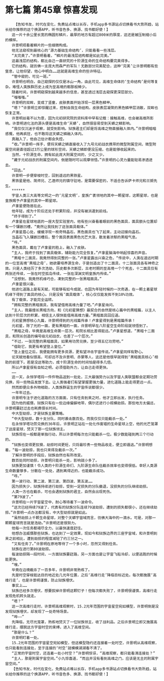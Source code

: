 # 第七篇 第45章 惊喜发现
        【告知书友，时代在变化，免费站点难以长存，手机app多书源站点切换看书大势所趋，站长给你推荐的这个换源APP，听书音色多、换源、找书都好使！】
       这一片十余公里长宽的椭圆形鳞片，最厚的地方有超过800米的厚度，这还是被压制缩小后的模样。
       许景明观看着鳞片的一些细微构成。
       他无法窥视到最核心的‘源力基础生命结构’，只能看看一些浅层。
       “太完美了。”许景明看着，“鳞片的最浅层结构都是如此完美。”
       这最浅层的结构，都比自己一直研究的十阶源生命的生命结构要完美得多。
       它的结构，就彷佛一支庞大而森严的军队！无数部分完美配合，这种‘完美’让许景明都有些窒息，让他仰望，他心中明白……这就是高维生命的些许特征。
       “管中窥豹，可见一斑。”
       许景明也明白，自己窥探的仅仅是冰山一角，由此可见，高维生命体的‘生命结构’是何等复杂。难怪人类族群历史上成为至高境的都那般稀少。
       随着时间，许景明窥探到越来越多的信息，甚至透过浅层去窥探更深层部分。
       “嗤嗤嗤。”
       许景明的双眸，变成了竖童，皮肤表面开始浮现一层黑色鳞甲。
       “嗯？”许景明立即惊醒过来，控制自我生命结构，皮肤表层凝聚的黑色鳞甲层消散，双眸也恢复正常。
       许景明丝毫不以为意，因为元初研究院的资料库中早有记载：接触高维，也会被高维所影响。许景明进化法的源头便是高维生命‘天蟒’，自然很容易受到天蟒之鳞影响。
       “我仅仅沉迷于观察，就受到影响。狱族君主们却是将高维之物直接融入体内。”许景明暗暗感慨，他再疯狂，也不敢将这天蟒之鳞融入体内。
       真融入了，他自己估计都会失控。
       “收。”许景明一挥手，便将天蟒之鳞直接收入了九号元初战衣携带的微型附属空间，微型附属空间是直径超过3万公里的球形空间，天蟒之鳞即便没压缩，也是能够收起来的。
       当然，十阶源生命，拥有如此庞大附属空间的，少之又少。
       “藏于元初战衣的附属空间内，倒是随时可以观摩领悟。”许景明的心灵力量能轻易渗透进去。
       “回去。”
       许景明一步便穿梭时空，回到遥远的黑铁星。
       黑铁星是他、简师兄、乙酒师兄的镇守驻地，是需要保密的，不适合告诉萨卡师兄和兰撷先生。
       ******
       宇宙人类三大高等文明之一的‘元星文明’，皇族广袤领地的其中一颗星球，这颗星球，也是皇族赐予卢拿星的其中一颗星球。
       卢拿星便隐居在此。
       他年轻，成为十阶后还处于积累阶段，并没有被派遣到前线。
       “终于得到了。”
       卢拿星在星球地底的一座大型实验室内，他有些兴奋看着眼前的黑色面具，面具额头位置却有一个镶嵌凹槽，“竟然让我找到了这张面具载体。”
       卢拿星眉心处，缓缓浮现一枚奇特晶石，黑色面具也飞了起来，主动迎接向晶石。
       当晶石飞入镶嵌凹槽后，整个面具表面黑色光芒大涨，散发着浓郁的黑暗气息。
       “呼。”
       黑色面具，戴在了卢拿星的脸上，融入了皮肤。
       “主人，我终于找到了面具载体，辅助能力完全恢复。”卢拿星脑海中响起惊喜的声音。
       “黑暗十二面具，我竟然得到完整的一张。”卢拿星露出兴奋之色，“传说中，人类在遥远时期的一位至高境‘黑暗之母’，她欲要培养源生命，于是创造出了十二面具，十二张面具各有神奇之效。只是人类经历了多次浩劫，历史都多次断层，古老时期的至高境一个个死去，十二面具仅有两张还传续，一张在时空孤岛传续，一张在深渊文明皇族内传续。”
       “没想到，我竟然机缘巧合，凑到完整的一张黑暗面具。”
       卢拿星很兴奋。
       他进化道路上是有天赋，可能够有如今成就，也因为年轻时候的一次奇遇，在一颗土着星球机缘下得到了面具的核心。只是没有‘面具载体’，核心仅仅能发挥不到10%功效。
       有了载体，才能完全运转。
       “拥有完整的黑暗面具，我有望借用高维力量了吧。”卢拿星询问。
       “主人，我最擅长黑暗方向，和《元初星猜想》最契合的自然是核心篇中的黑暗篇，以主人达到十阶层次的积累，相信主人很快能借用高维力量。”黑暗面具回应道。
       元初星猜想核心九篇，许景明得到的光线篇传承！卢拿星得到是黑暗篇传承！
       元初星，除了光的一面，更有黑暗的一面，许景明早在八阶星空生命阶段就领悟到了。
       “黑暗之母，毕竟是高维生命第一层次。和院长相比差得挺远。”卢拿星想道，“黑暗十二面具，和院长创造的编号级元初战衣，也差了一个层次。”
       “不过，一张完整的黑暗面具，如果用功劳兑换，至少得五亿功劳吧。”
       “借助它，我更有希望登上皇位。”
       “登上皇位之后，我便能拥有更多资源，更有望冲击宇宙传说。”卢拿星同样有野心。
       论天赋他看似很高，可却远不及许景明、赤蒙等人，这还是他很早就得到‘黑暗面具核心’相助的前提下。若是没这等助力，成十阶源生命的时间怕是得多几倍。
       所以卢拿星很有自知之明，必须借助外力，让自己走得更快。
       ……
       这一天，永恒学塔将一件件物品送到一处处，三大最强势力以及宇宙人类联盟都会定期功劳兑换，将一些物品发放下去。让人类强者们有望掌握更强力量，进化道路上能走得更远一点。
       然而即便众多外物相助，人类族群诞生的宇宙传说都很少。
       一年年过去。
       许景明专注于进化道路的方方面面，只有任务到来之时，他才立即出发，执行任务。
       因为他的威慑，狱族只有在一些边缘偏僻地带，偶尔还进行小规模劫掠。那些地方太偏远，许景明要赶过去也耗费很长时间。
       中大型劫掠，才是狱族主要策略。
       “中大型劫掠，数十支分队，同时袭击数百处。而我仅仅只能截杀一处。”
       在永恒学塔功劳兑换的36年后，许景明正站在一处化作废墟的生命星球上空，他的光芒笼罩了这座星球，焚灭了那一位狱族领主。
       狱族现在一般都是单独行动，所以许景明每次也只能截杀一位。极少数能碰到两三个行动的。
       “狱族也变得更狡猾，劫掠时间更短，只将最珍贵一些物品收走，便立即遁逃。”许景明想着，“每一波劫掠，我也只来得及截杀一次。”
       了解许景明的手段后，狱族自然也有所改变。
       数百处同时劫掠，许景明只能杀一处，影响就小多了。
       狱族更加谨慎！令人类的十阶源生命们、九阶源生命队伍截杀效率也变得很低。幸好人类源生命数量够多，分散在一处处，遇到离得近的，也能截杀成功。
       “呼。”
       第一波行动、第二波、第三波、第四波、第五波……
       因为损失少，狱族持续进行劫掠，受到一定损失的分队撤退，没损失的分队继续劫掠。
       人类一方也在截杀，可也会遇到狱族的君主，自然会出现死伤。
       “第79波了。”
       许景明在一片宇宙星空中，耐心等待着下一波命令。
       “这次已经持续79波了，代表有的狱族分队连续79波劫掠，遭到的损失都很小，还在继续劫掠。”许景明一点办法都没有，中大型劫掠就是如此。
       “虽然劫掠上千颗生命星球，对整个天蟒宇宙域而言，彷佛大海中的一滴水。可是，对那一颗颗星球而言就是浩劫。”许景明还是很努力。
       他每一次任务都竭尽全力，以最快速度赶往。
       他想办法威慑那些狱族，也达到了一定效果，现如今和狱族边界的三座宇宙域，和许景明到来之前相比，遭到劫掠的程度减轻了约三分之一。
       “又有任务了。”许景明在原地等待了一个多小时，忽然又得到任务。
       狱族在进行第80波劫掠。
       每波劫掠隔一段时间，一方面狱族要赶路，另一方面也是让宇宙飞船冷却，以便逃跑的时候能更快。
       “嗖。”
       毕竟在边境截杀了一百多年，许景明非常熟练了。
       先是时空穿梭抵达目的地近处几光年位置，之后‘高维行走’降临目标近处。每次都施展‘高维行走’，也是许景明谨慎，防止狱族埋伏。
       事实上……
       狱族已经多次埋伏，想要拔掉许景明这颗钉子！但每次都失败了，许景明很谨慎，高维行走发现危机转头就走。
       “嗯？”
       这一次高维行走时，许景明高维观察时，15.2光年范围的宇宙星空宛如模型，许景明倒是没发现狱族埋伏，却发现了一处奇特场景。
       “哗——”
       先降临，无尽光笼罩，熟练地焚灭了一位狱族领主，收了战利品。之后许景明立即又施展高维行走，摆脱这方宇宙时空的束缚，进入了高维空间。
       “那是什么？”
       许景明盯着一处。
       15.2光年范围的宇宙星空宛如模型，但这模型隐约还连接着一处时空，许景明从高维观察，也只能看到连接处，至于连接的‘时空’就模模湖湖看不清了。
       “正常的宇宙时空，还连着一处小时空？”许景明惊讶，“高维观察，都只能看清连接处？”
       “主人，那是附属宇宙空间。”小九惊喜道，“而且并没有看到高维之门，应该是无主的附属宇宙空间。”
       【告知书友，时代在变化，免费站点难以长存，手机app多书源站点切换看书大势所趋，站长给你推荐的这个换源APP，听书音色多、换源、找书都好使！】